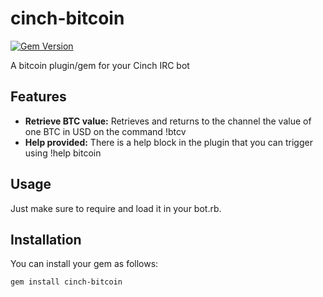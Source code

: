 cinch-bitcoin
=============
[![Gem Version](https://badge.fury.io/rb/cinch-bitcoin.png)](http://badge.fury.io/rb/cinch-bitcoin)

A bitcoin plugin/gem for your Cinch IRC bot

## Features ##

 - **Retrieve BTC value:** Retrieves and returns to the channel the value of one BTC in USD on the command !btcv
 - **Help provided:** There is a help block in the plugin that you can trigger using !help bitcoin

## Usage ##

Just make sure to require and load it in your bot.rb.

## Installation ##

You can install your gem as follows:

    gem install cinch-bitcoin
